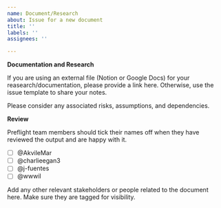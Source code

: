 ```yaml
---
name: Document/Research
about: Issue for a new document
title: ''
labels: ''
assignees: ''

---
```


**Documentation and Research**

If you are using an external file (Notion or Google Docs) for your reasearch/documentation, please provide a link here. Otherwise, use the issue template to share your notes.

Please consider any associated risks, assumptions, and dependencies.

**Review**

Preflight team members should tick their names off when they have reviewed the
output and are happy with it.

- [ ] @AkvileMar
- [ ] @charlieegan3
- [ ] @j-fuentes 
- [ ] @wwwil

Add any other relevant stakeholders or people related to the document here. Make
sure they are tagged for visibility.
